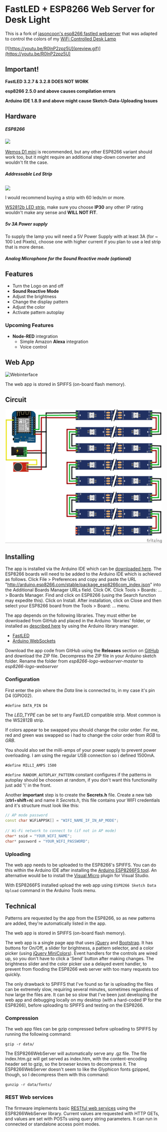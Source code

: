 # FastLED + ESP8266 Web Server for Desk Light



This is a fork of [jasoncoon's esp8266 fastled webserver](https://github.com/jasoncoon/esp8266-fastled-webserver) that was adapted to control the colors of my  [WiFi Controlled Desk Lamp](https://www.thingiverse.com/thing:3676536)

[![https://youtu.be/R0lnP2zpz5U](preview.gif)](https://youtu.be/R0lnP2zpz5U)


## Important!

**FastLED 3.2.7 & 3.2.8 DOES NOT WORK**

**esp8266 2.5.0 and above causes compilation errors**

**Arduino IDE 1.8.9 and above might cause Sketch-Data-Uploading Issues**



Hardware
--------

##### ESP8266

<img src="https://ae01.alicdn.com/kf/HTB1QYHzJKuSBuNjy1Xcq6AYjFXau/ESP8266-ESP-12-ESP12-WeMos-D1-Mini-Modul-Wemos-D1-Mini-WiFi-Entwicklung-Bord-Micro-USB.jpg" height="300px">

[Wemos D1 mini](http://s.click.aliexpress.com/e/cBDdafPw) is recommended, but any other ESP8266 variant should work too, but it might require an additional step-down converter and wouldn't fit the case.



##### Addressable Led Strip

<img src="https://ae01.alicdn.com/kf/HTB1THW.i6oIL1JjSZFyq6zFBpXa0/DC5V-WS2812B-1-mt-4-mt-5-mt-30-60-74-96-144-pixel-leds-m.jpg" height="300px" align="middle">

I would recommend buying a strip with 60 leds/m or more.

[WS2812b LED strip](http://s.click.aliexpress.com/e/SkQFQqc), make sure you choose **IP30** any other IP rating wouldn't make any sense and **WILL NOT FIT**.



##### 5v 3A Power supply

To supply the lamp you will need a 5V Power Supply with at least 3A (for ~ 100 Led Pixels), choose one with higher current if you plan to use a led strip that is more dense.



##### Analog Microphone for the Sound Reactive mode (optional)



Features
--------
* Turn the Logo on and off
* **Sound Reactive Mode**
* Adjust the brightness
* Change the display pattern
* Adjust the color
* Activate pattern autoplay


### Upcoming Features

- **Node-RED** integration
  - Simple Amazon **Alexa** integration
  - Voice control


Web App
--------

![Webinterface](https://github.com/NimmLor/esp8266-nanoleaf-webserver/blob/master/gallery/interface.jpg?raw=true)

The web app is stored in SPIFFS (on-board flash memory).



## Circuit

![circuit without Logic level converter](wiring.jpg)



Installing
-----------
The app is installed via the Arduino IDE which can be [downloaded here](https://www.arduino.cc/en/main/software). The ESP8266 boards will need to be added to the Arduino IDE which is achieved as follows. Click File > Preferences and copy and paste the URL "http://arduino.esp8266.com/stable/package_esp8266com_index.json" into the Additional Boards Manager URLs field. Click OK. Click Tools > Boards: ... > Boards Manager. Find and click on ESP8266 (using the Search function may expedite this). Click on Install. After installation, click on Close and then select your ESP8266 board from the Tools > Board: ... menu.

The app depends on the following libraries. They must either be downloaded from GitHub and placed in the Arduino 'libraries' folder, or installed as [described here](https://www.arduino.cc/en/Guide/Libraries) by using the Arduino library manager.

- [FastLED](https://github.com/FastLED/FastLED)
- [Arduino WebSockets](https://github.com/Links2004/arduinoWebSockets)

Download the app code from GitHub using the **Releases** section on [GitHub](https://github.com/NimmLor/esp8266-logo-webserver/releases) and download the ZIP file. Decompress the ZIP file in your Arduino sketch folder. Rename the folder from *esp8266-logo-webserver-master* to *esp8266-logo-webserver*

### Configuration

First enter the pin where the *Data* line is connected to, in my case it's pin D4 (GPIO02).

`#define DATA_PIN D4`

The *LED_TYPE* can be set to any FastLED compatible strip. Most common is the WS2812B strip.

If colors appear to be swapped you should change the color order. For me, red and green was swapped so i had to change the color order from *RGB* to *GRB*.

You should also set the milli-amps of your power supply to prevent power overloading. I am using the regular USB connection so i defined 1500mA.

`#define MILLI_AMPS 1500`

`#define RANDOM_AUTOPLAY_PATTERN` constant configures if the patterns in autoplay should be choosen at random, if you don't want this functionality just add '\\\' in the front.

Another **important** step is to create the **Secrets.h** file. Create a new tab (**ctrl**+**shift**+**n**) and name it *Secrets.h*, this file contains your WIFI credentials and it's structure must look like this:

```c++
// AP mode password
const char WiFiAPPSK[] = "WIFI_NAME_IF_IN_AP_MODE";

// Wi-Fi network to connect to (if not in AP mode)
char* ssid = "YOUR_WIFI_NAME";
char* password = "YOUR_WIFI_PASSWORD";
```

### Uploading

The web app needs to be uploaded to the ESP8266's SPIFFS.  You can do this within the Arduino IDE after installing the [Arduino ESP8266FS tool](http://esp8266.github.io/Arduino/versions/2.3.0/doc/filesystem.html#uploading-files-to-file-system). An alternative would be to install the [Visual Micro](https://www.visualmicro.com/) plugin for Visual Studio.

With ESP8266FS installed upload the web app using `ESP8266 Sketch Data Upload` command in the Arduino Tools menu.



## Technical

Patterns are requested by the app from the ESP8266, so as new patterns are added, they're automatically listed in the app.

The web app is stored in SPIFFS (on-board flash memory).

The web app is a single page app that uses [jQuery](https://jquery.com) and [Bootstrap](http://getbootstrap.com).  It has buttons for On/Off, a slider for brightness, a pattern selector, and a color picker (using [jQuery MiniColors](http://labs.abeautifulsite.net/jquery-minicolors)).  Event handlers for the controls are wired up, so you don't have to click a 'Send' button after making changes.  The brightness slider and the color picker use a delayed event handler, to prevent from flooding the ESP8266 web server with too many requests too quickly.

The only drawback to SPIFFS that I've found so far is uploading the files can be extremely slow, requiring several minutes, sometimes regardless of how large the files are.  It can be so slow that I've been just developing the web app and debugging locally on my desktop (with a hard-coded IP for the ESP8266), before uploading to SPIFFS and testing on the ESP8266.

### Compression

The web app files can be gzip compressed before uploading to SPIFFS by running the following command:

`gzip -r data/`

The ESP8266WebServer will automatically serve any .gz file.  The file index.htm.gz will get served as index.htm, with the content-encoding header set to gzip, so the browser knows to decompress it.  The ESP8266WebServer doesn't seem to like the Glyphicon fonts gzipped, though, so I decompress them with this command:

`gunzip -r data/fonts/`

### REST Web services

The firmware implements basic [RESTful web services](https://en.wikipedia.org/wiki/Representational_state_transfer) using the ESP8266WebServer library.  Current values are requested with HTTP GETs, and values are set with POSTs using query string parameters.  It can run in connected or standalone access point modes.
